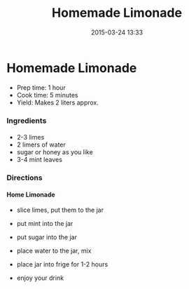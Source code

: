 ﻿---
layout: post
title: "Homemade Limonade"
date: 2015-03-24 13:33
categories: main
---

# Homemade Limonade
-	Prep time: 1 hour
-	Cook time: 5 minutes
-	Yield: Makes 2 liters approx.

### Ingredients
#### 
-	2-3 limes
-	2 limers of water
-	sugar or honey as you like
-	3-4 mint leaves



### Directions
#### Home Limonade
- slice limes, put them to the jar

- put mint into the jar

- put sugar into the jar

- place water to the jar, mix

- place jar into frige for 1-2 hours

- enjoy your drink
